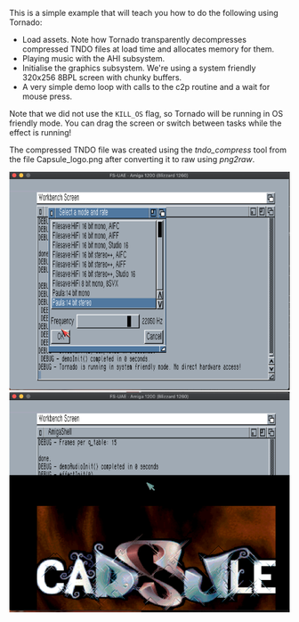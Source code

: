 This is a simple example that will teach you how to do the following using Tornado:

* Load assets. Note how Tornado transparently decompresses compressed TNDO files at load time and allocates memory for them.
* Playing music with the AHI subsystem.
* Initialise the graphics subsystem. We're using a system friendly 320x256 8BPL screen with chunky buffers. 
* A very simple demo loop with calls to the c2p routine and a wait for mouse press.

Note that we did not use the ```KILL_OS``` flag, so Tornado will be running in OS friendly mode. You can drag the screen or switch between tasks while the effect is running!

The compressed TNDO file was created using the *tndo_compress* tool from the file Capsule_logo.png after converting it to raw using *png2raw*.

![ahi1](img/ahi1.png "ahi1")
![ahi2](img/ahi2.png "ahi2")
